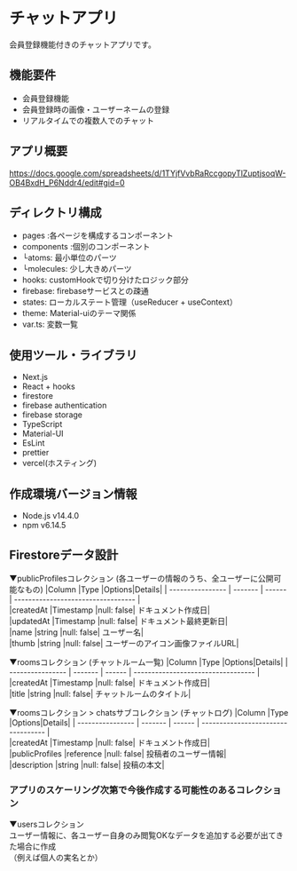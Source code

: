 # チャットアプリ
会員登録機能付きのチャットアプリです。
## 機能要件
- 会員登録機能
- 会員登録時の画像・ユーザーネームの登録
- リアルタイムでの複数人でのチャット
## アプリ概要
https://docs.google.com/spreadsheets/d/1TYjfVvbRaRccgopyTlZuptjsoqW-OB4BxdH_P6Nddr4/edit#gid=0
## ディレクトリ構成
- pages :各ページを構成するコンポーネント
- components :個別のコンポーネント
-  └atoms: 最小単位のパーツ
-  └molecules: 少し大きめパーツ
- hooks: customHookで切り分けたロジック部分
- firebase: firebaseサービスとの疎通
- states: ローカルステート管理（useReducer + useContext）
- theme: Material-uiのテーマ関係
- var.ts: 変数一覧
## 使用ツール・ライブラリ
- Next.js
- React + hooks
- firestore
- firebase authentication
- firebase storage
- TypeScript
- Material-UI
- EsLint
- prettier
- vercel(ホスティング)
## 作成環境バージョン情報
- Node.js v14.4.0
- npm v6.14.5
## Firestoreデータ設計
▼publicProfilesコレクション (各ユーザーの情報のうち、全ユーザーに公開可能なもの)
|Column	|Type	|Options|Details|
| ---------------- | ------- | ------ | ---------------------------------- |   
|createdAt	|Timestamp	|null: false|  ドキュメント作成日|  
|updatedAt	|Timestamp	|null: false|  ドキュメント最終更新日|  
|name	|string	|null: false|  ユーザー名|  
|thumb	|string	|null: false|  ユーザーのアイコン画像ファイルURL|
  
<!-- ▼chatsコレクション (チャットログ)
|Column	|Type	|Options|Details|
| ---------------- | ------- | ------ | ---------------------------------- |   
|createdAt	|Timestamp	|null: false|  ドキュメント作成日|  
|publicProfiles	|reference	|null: false|  投稿者のユーザー情報|  
|description	|string	|null: false|  投稿の本文|   -->

▼roomsコレクション (チャットルーム一覧)
|Column	|Type	|Options|Details|
| ---------------- | ------- | ------ | ---------------------------------- |   
|createdAt	|Timestamp	|null: false|  ドキュメント作成日|  
|title	|string	|null: false|  チャットルームのタイトル|  
  
▼roomsコレクション > chatsサブコレクション (チャットログ)
|Column	|Type	|Options|Details|
| ---------------- | ------- | ------ | ---------------------------------- |   
|createdAt	|Timestamp	|null: false|  ドキュメント作成日|  
|publicProfiles	|reference	|null: false|  投稿者のユーザー情報|  
|description	|string	|null: false|  投稿の本文|    
### アプリのスケーリング次第で今後作成する可能性のあるコレクション  
▼usersコレクション  
ユーザー情報に、各ユーザー自身のみ閲覧OKなデータを追加する必要が出てきた場合に作成  
（例えば個人の実名とか）